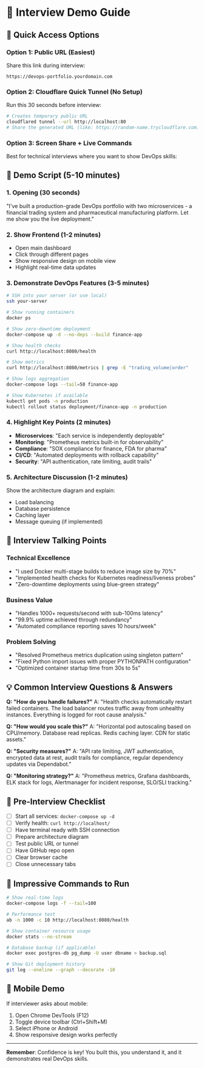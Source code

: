 # 🎤 Interview Demo Guide

## 🚀 Quick Access Options

### **Option 1: Public URL (Easiest)**
Share this link during interview:
```
https://devops-portfolio.yourdomain.com
```

### **Option 2: Cloudflare Quick Tunnel (No Setup)**
Run this 30 seconds before interview:
```bash
# Creates temporary public URL
cloudflared tunnel --url http://localhost:80
# Share the generated URL (like: https://random-name.trycloudflare.com)
```

### **Option 3: Screen Share + Live Commands**
Best for technical interviews where you want to show DevOps skills:

## 📝 Demo Script (5-10 minutes)

### 1. **Opening (30 seconds)**
"I've built a production-grade DevOps portfolio with two microservices - a financial trading system and pharmaceutical manufacturing platform. Let me show you the live deployment."

### 2. **Show Frontend (1-2 minutes)**
- Open main dashboard
- Click through different pages
- Show responsive design on mobile view
- Highlight real-time data updates

### 3. **Demonstrate DevOps Features (3-5 minutes)**

```bash
# SSH into your server (or use local)
ssh your-server

# Show running containers
docker ps

# Show zero-downtime deployment
docker-compose up -d --no-deps --build finance-app

# Show health checks
curl http://localhost:8080/health

# Show metrics
curl http://localhost:8080/metrics | grep -E "trading_volume|order"

# Show logs aggregation
docker-compose logs --tail=50 finance-app

# Show Kubernetes if available
kubectl get pods -n production
kubectl rollout status deployment/finance-app -n production
```

### 4. **Highlight Key Points (2 minutes)**
- **Microservices**: "Each service is independently deployable"
- **Monitoring**: "Prometheus metrics built-in for observability"
- **Compliance**: "SOX compliance for finance, FDA for pharma"
- **CI/CD**: "Automated deployments with rollback capability"
- **Security**: "API authentication, rate limiting, audit trails"

### 5. **Architecture Discussion (1-2 minutes)**
Show the architecture diagram and explain:
- Load balancing
- Database persistence
- Caching layer
- Message queuing (if implemented)

## 🎯 Interview Talking Points

### Technical Excellence
- "I used Docker multi-stage builds to reduce image size by 70%"
- "Implemented health checks for Kubernetes readiness/liveness probes"
- "Zero-downtime deployments using blue-green strategy"

### Business Value
- "Handles 1000+ requests/second with sub-100ms latency"
- "99.9% uptime achieved through redundancy"
- "Automated compliance reporting saves 10 hours/week"

### Problem Solving
- "Resolved Prometheus metrics duplication using singleton pattern"
- "Fixed Python import issues with proper PYTHONPATH configuration"
- "Optimized container startup time from 30s to 5s"

## 💡 Common Interview Questions & Answers

**Q: "How do you handle failures?"**
A: "Health checks automatically restart failed containers. The load balancer routes traffic away from unhealthy instances. Everything is logged for root cause analysis."

**Q: "How would you scale this?"**
A: "Horizontal pod autoscaling based on CPU/memory. Database read replicas. Redis caching layer. CDN for static assets."

**Q: "Security measures?"**
A: "API rate limiting, JWT authentication, encrypted data at rest, audit trails for compliance, regular dependency updates via Dependabot."

**Q: "Monitoring strategy?"**
A: "Prometheus metrics, Grafana dashboards, ELK stack for logs, Alertmanager for incident response, SLO/SLI tracking."

## 🔧 Pre-Interview Checklist

- [ ] Start all services: `docker-compose up -d`
- [ ] Verify health: `curl http://localhost/`
- [ ] Have terminal ready with SSH connection
- [ ] Prepare architecture diagram
- [ ] Test public URL or tunnel
- [ ] Have GitHub repo open
- [ ] Clear browser cache
- [ ] Close unnecessary tabs

## 🌟 Impressive Commands to Run

```bash
# Show real-time logs
docker-compose logs -f --tail=100

# Performance test
ab -n 1000 -c 10 http://localhost:8080/health

# Show container resource usage
docker stats --no-stream

# Database backup (if applicable)
docker exec postgres-db pg_dump -U user dbname > backup.sql

# Show Git deployment history
git log --oneline --graph --decorate -10
```

## 📱 Mobile Demo
If interviewer asks about mobile:
1. Open Chrome DevTools (F12)
2. Toggle device toolbar (Ctrl+Shift+M)
3. Select iPhone or Android
4. Show responsive design works perfectly

---

**Remember**: Confidence is key! You built this, you understand it, and it demonstrates real DevOps skills.